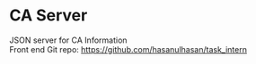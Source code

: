 # CA Server

JSON server for CA Information<br/>
Front end Git repo: https://github.com/hasanulhasan/task_intern